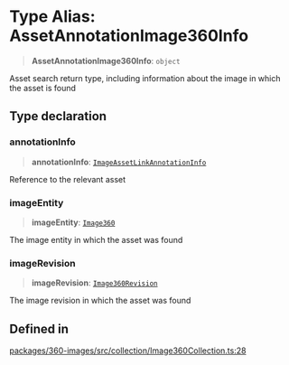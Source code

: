 # Type Alias: AssetAnnotationImage360Info

> **AssetAnnotationImage360Info**: `object`

Asset search return type, including information about the image in which the asset is found

## Type declaration

### annotationInfo

> **annotationInfo**: [`ImageAssetLinkAnnotationInfo`](ImageAssetLinkAnnotationInfo.md)

Reference to the relevant asset

### imageEntity

> **imageEntity**: [`Image360`](../interfaces/Image360.md)

The image entity in which the asset was found

### imageRevision

> **imageRevision**: [`Image360Revision`](../interfaces/Image360Revision.md)

The image revision in which the asset was found

## Defined in

[packages/360-images/src/collection/Image360Collection.ts:28](https://github.com/cognitedata/reveal/blob/3aaed3491dba3f4ba9ecd87f495d35383cc73a1d/viewer/packages/360-images/src/collection/Image360Collection.ts#L28)
